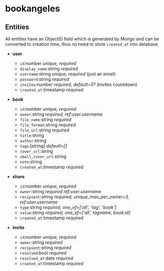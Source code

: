 # bookangeles

## Entities

All entities have an ObjectID field which is generated by Mongo and can be converted to creation time, thus no need to store `created_at` into database.
   
- **user**
  - `id`:number *unique, required*
  - `display_name`:string *required*
  - `username`:string *unique, required* (just an email)
  - `password`:string *required*
  - `invites`:number *required, default=5?* (invites countdown)
  - `created_at`:timestamp *required*

- **book**
  - `id`:number *unique, required*
  - `owner`:string *required, ref:user.username* 
  - `file_name`:string *required*
  - `file_format`:string *required*
  - `file_url`:string *required*
  - `title`:string 
  - `author`:string 
  - `tags`:[string] *default=[]*
  - `cover_url`:string
  - `small_cover_url`:string
  - `note`:string
  - `created_at`:timestamp *required*
  
- **share**
  - `id`:number *unique, required*
  - `owner`:string *required ref:user.username*
  - `recipient`:string *required, unique_max_per_owner=3, ref:user.username*
  - `type`:string *required, one_of=['all', 'tag', 'book']*
  - `value`:string *required, one_of=['all', tagname, book:id]*
  - `created_at`:timestamp *required*

- **invite**
  - `id`:number *unique, required*
  - `owner`:string *required*
  - `recipient`:string *required*
  - `resolved`:bool *required*
  - `resolved_at`:date *required*
  - `created_at`:timestamp *required*
